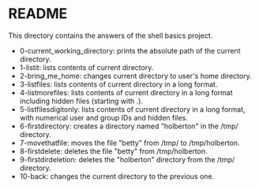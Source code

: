 # README

This directory contains the answers of the shell basics project.

- 0-current_working_directory: prints the absolute path of the current directory.
- 1-listit: lists contents of current directory. 
- 2-bring_me_home: changes current directory to user's home directory.
- 3-listfiles: lists contents of current directory in a long format.
- 4-listmorefiles: lists contents of current directory in a long format including hidden files (starting with .).
- 5-listfilesdigitonly: lists contents of current directory in a long format, with numerical user and group IDs and hidden files.
- 6-firstdirectory: creates a directory named "holberton" in the /tmp/ directory.
- 7-movethatfile: moves the file "betty" from /tmp/ to /tmp/holberton. 
- 8-firstdelete: deletes the file "betty" from /tmp/holberton.
- 9-firstdirdeletion: deletes the "holberton" directory from the /tmp/ directory.
- 10-back: changes the current directory to the previous one.